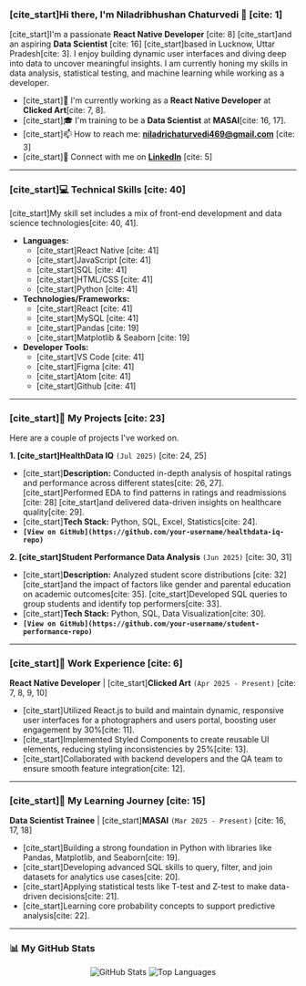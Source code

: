### [cite_start]Hi there, I'm Niladribhushan Chaturvedi 👋 [cite: 1]

[cite_start]I'm a passionate **React Native Developer** [cite: 8] [cite_start]and an aspiring **Data Scientist** [cite: 16] [cite_start]based in Lucknow, Uttar Pradesh[cite: 3]. I enjoy building dynamic user interfaces and diving deep into data to uncover meaningful insights. I am currently honing my skills in data analysis, statistical testing, and machine learning while working as a developer.

- [cite_start]🏢 I'm currently working as a **React Native Developer** at **Clicked Art**[cite: 7, 8].
- [cite_start]🎓 I'm training to be a **Data Scientist** at **MASAI**[cite: 16, 17].
- [cite_start]📫 How to reach me: **niladrichaturvedi469@gmail.com** [cite: 3]
- [cite_start]🔗 Connect with me on **[LinkedIn](https://www.linkedin.com/in/your-username-here)** [cite: 5]

---

### [cite_start]💻 Technical Skills [cite: 40]

[cite_start]My skill set includes a mix of front-end development and data science technologies[cite: 40, 41].

- **Languages:**
    - [cite_start]React Native [cite: 41]
    - [cite_start]JavaScript [cite: 41]
    - [cite_start]SQL [cite: 41]
    - [cite_start]HTML/CSS [cite: 41]
    - [cite_start]Python [cite: 41]
- **Technologies/Frameworks:**
    - [cite_start]React [cite: 41]
    - [cite_start]MySQL [cite: 41]
    - [cite_start]Pandas [cite: 19]
    - [cite_start]Matplotlib & Seaborn [cite: 19]
- **Developer Tools:**
    - [cite_start]VS Code [cite: 41]
    - [cite_start]Figma [cite: 41]
    - [cite_start]Atom [cite: 41]
    - [cite_start]Github [cite: 41]

---

### [cite_start]🚀 My Projects [cite: 23]

Here are a couple of projects I've worked on.

**1. [cite_start]HealthData IQ** `(Jul 2025)` [cite: 24, 25]
   - [cite_start]**Description:** Conducted in-depth analysis of hospital ratings and performance across different states[cite: 26, 27]. [cite_start]Performed EDA to find patterns in ratings and readmissions [cite: 28] [cite_start]and delivered data-driven insights on healthcare quality[cite: 29].
   - [cite_start]**Tech Stack:** Python, SQL, Excel, Statistics[cite: 24].
   - **`[View on GitHub](https://github.com/your-username/healthdata-iq-repo)`**

**2. [cite_start]Student Performance Data Analysis** `(Jun 2025)` [cite: 30, 31]
   - [cite_start]**Description:** Analyzed student score distributions [cite: 32] [cite_start]and the impact of factors like gender and parental education on academic outcomes[cite: 35]. [cite_start]Developed SQL queries to group students and identify top performers[cite: 33].
   - [cite_start]**Tech Stack:** Python, SQL, Data Visualization[cite: 30].
   - **`[View on GitHub](https://github.com/your-username/student-performance-repo)`**

---

### [cite_start]💼 Work Experience [cite: 6]

**React Native Developer** | [cite_start]**Clicked Art** `(Apr 2025 - Present)` [cite: 7, 8, 9, 10]
- [cite_start]Utilized React.js to build and maintain dynamic, responsive user interfaces for a photographers and users portal, boosting user engagement by 30%[cite: 11].
- [cite_start]Implemented Styled Components to create reusable UI elements, reducing styling inconsistencies by 25%[cite: 13].
- [cite_start]Collaborated with backend developers and the QA team to ensure smooth feature integration[cite: 12].

---

### [cite_start]🌱 My Learning Journey [cite: 15]

**Data Scientist Trainee** | [cite_start]**MASAI** `(Mar 2025 - Present)` [cite: 16, 17, 18]
- [cite_start]Building a strong foundation in Python with libraries like Pandas, Matplotlib, and Seaborn[cite: 19].
- [cite_start]Developing advanced SQL skills to query, filter, and join datasets for analytics use cases[cite: 20].
- [cite_start]Applying statistical tests like T-test and Z-test to make data-driven decisions[cite: 21].
- [cite_start]Learning core probability concepts to support predictive analysis[cite: 22].

---

### 📊 My GitHub Stats

<p align="center">
  <img src="https://github-readme-stats.vercel.app/api?username=YOUR_GITHUB_USERNAME&show_icons=true&theme=radical" alt="GitHub Stats">
  <img src="https://github-readme-stats.vercel.app/api/top-langs/?username=YOUR_GITHUB_USERNAME&layout=compact&theme=radical" alt="Top Languages">
</p>
